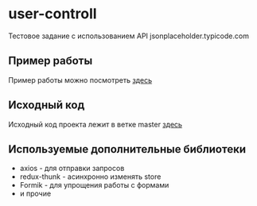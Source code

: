 # user-controll
Тестовое задание с использованием API jsonplaceholder.typicode.com
## Пример работы
Пример работы можно посмотреть [здесь](https://maxkrasiloff.github.io/user-controll/)
## Исходный код
Исходный код проекта лежит в ветке master [здесь](https://github.com/maxkrasiloff/user-controll/tree/master)

## Используемые дополнительные библиотеки
* axios - для отправки запросов
* redux-thunk - асинхронно изменять store
* Formik - для упрощения работы с формами
* и прочие
